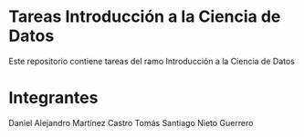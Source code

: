 # Tareas Introducción a la Ciencia de Datos

Este repositorio contiene tareas del ramo Introducción a la Ciencia de Datos

# Integrantes

Daniel Alejandro Martínez Castro
Tomás Santiago Nieto Guerrero
